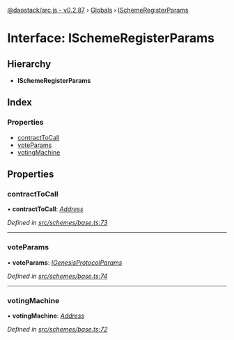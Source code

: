 [@daostack/arc.js - v0.2.87](../README.md) › [Globals](../globals.md) › [ISchemeRegisterParams](ischemeregisterparams.md)

# Interface: ISchemeRegisterParams

## Hierarchy

* **ISchemeRegisterParams**

## Index

### Properties

* [contractToCall](ischemeregisterparams.md#contracttocall)
* [voteParams](ischemeregisterparams.md#voteparams)
* [votingMachine](ischemeregisterparams.md#votingmachine)

## Properties

###  contractToCall

• **contractToCall**: *[Address](../globals.md#address)*

*Defined in [src/schemes/base.ts:73](https://github.com/daostack/alchemy-monorepo/blob/6a18bc5/packages/arc.js/src/schemes/base.ts#L73)*

___

###  voteParams

• **voteParams**: *[IGenesisProtocolParams](igenesisprotocolparams.md)*

*Defined in [src/schemes/base.ts:74](https://github.com/daostack/alchemy-monorepo/blob/6a18bc5/packages/arc.js/src/schemes/base.ts#L74)*

___

###  votingMachine

• **votingMachine**: *[Address](../globals.md#address)*

*Defined in [src/schemes/base.ts:72](https://github.com/daostack/alchemy-monorepo/blob/6a18bc5/packages/arc.js/src/schemes/base.ts#L72)*
